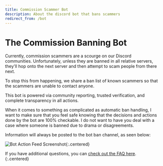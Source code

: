 ```yaml
---
title: Commission Scammer Bot
description: About the discord bot that bans scammers
redirect_from: /bot
---
```


# The Commission Banning Bot

Currently, commission scammers are a scourge on our Discord communities. Unfortunately, unless they are banned in all relative servers, they'll hop onto the next server and then attempt to scam people from there next.

To stop this from happening, we share a ban list of known scammers so that the scammers are unable to contact anyone.

This bot is powered via community reporting, trusted verification, and complete transparency in all actions. 

When it comes to something as complicated as automatic ban handling, I want to make sure that you feel safe knowing that the decisions and actions done by the bot are 100% checkable. I do not want to have you deal with a case where someone is banned due to drama or disagreements.

Information will always be posted to the bot ban channel, as seen below:

![Bot Action Feed Screenshot](/assets/botbanchannel.png){:.centered}

<span>If you have additional questions, you can [check out the FAQ here](/faq).</span>{:.centered}
